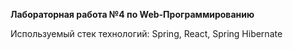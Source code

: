 **Лабораторная работа №4 по Web-Программированию**

Используемый стек технологий: Spring, React, Spring Hibernate